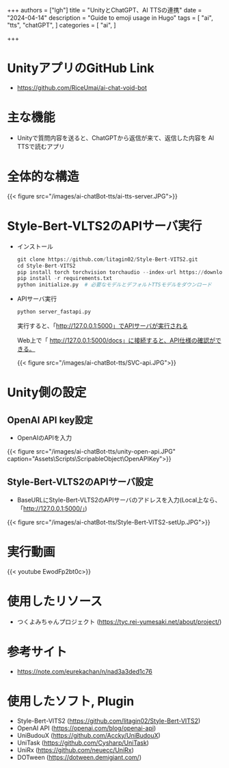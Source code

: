 +++
authors = ["lgh"]
title = "UnityとChatGPT、AI TTSの連携"
date = "2024-04-14"
description = "Guide to emoji usage in Hugo"
tags = [
    "ai",
    "tts",
    "chatGPT",
]
categories = [
    "ai",
]

+++



# UnityアプリのGitHub Link

* https://github.com/RiceUmai/ai-chat-void-bot

# 主な機能

* Unityで質問内容を送ると、ChatGPTから返信が来て、返信した内容を AI TTSで読むアプリ

# 全体的な構造 

{{< figure src="/images/ai-chatBot-tts/ai-tts-server.JPG">}}


# Style-Bert-VLTS2のAPIサーバ実行

* インストール

  ```py
  git clone https://github.com/litagin02/Style-Bert-VITS2.git
  cd Style-Bert-VITS2
  pip install torch torchvision torchaudio --index-url https://download.pytorch.org/whl/cu118
  pip install -r requirements.txt
  python initialize.py  # 必要なモデルとデフォルトTTSモデルをダウンロード
  ```

* APIサーバ実行

  ```py
  python server_fastapi.py
  ```

  実行すると、「http://127.0.0.1:5000」でAPIサーバが実行される

  Web上で「 http://127.0.0.1:5000/docs」に接続すると、API仕様の確認ができる。

  {{< figure src="/images/ai-chatBot-tts/SVC-api.JPG">}}

# Unity側の設定

## OpenAI API key設定

* OpenAIのAPIを入力

{{< figure src="/images/ai-chatBot-tts/unity-open-api.JPG" caption="Assets\Scripts\ScripableObject\OpenAPIKey">}}

## Style-Bert-VLTS2のAPIサーバ設定
* BaseURLにStyle-Bert-VLTS2のAPIサーバのアドレスを入力(Local上なら、「http://127.0.0.1:5000/」)

{{< figure src="/images/ai-chatBot-tts/Style-Bert-VITS2-setUp.JPG">}}

# 実行動画

{{< youtube EwodFp2bt0c>}}


# 使用したリソース

* つくよみちゃんプロジェクト (https://tyc.rei-yumesaki.net/about/project/)

# 参考サイト

* https://note.com/eurekachan/n/nad3a3ded1c76


# 使用したソフト, Plugin

* Style-Bert-VITS2 (https://github.com/litagin02/Style-Bert-VITS2)
* OpenAI API (https://openai.com/blog/openai-api)
* UniBudouX (https://github.com/Accky/UniBudouX)
* UniTask (https://github.com/Cysharp/UniTask)
* UniRx (https://github.com/neuecc/UniRx)
* DOTween (https://dotween.demigiant.com/)